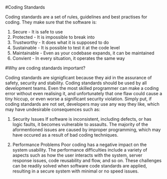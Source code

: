 #Coding Standards

Coding standards are a set of rules, guidelines and best practises for coding. They make sure that the software is:
1. Secure - It is safe to use
2. Protected - It is impossible to break into
3. Trustworthy - It does what it is supposed to do
4. Sustainable - It is possible to test it at the code level
5. Maintainable - Even as your codebase expands, it can be maintained
6. Convient - In every situation, it operates the same way

#Why are coding standards important?

Coding standards are signigficant because they aid in the assurance of safety, security and stability. Coding standards should be used by all development teams. Even the most skilled programmer can make a coding error without even realising it, and unfortunately that one flaw could cause a tiny hiccup, or even worse a significant security violation. Simply put, if coding standards are not set, developers may use any way they like, which may have undesirable consequences such as:

1. Security Issues
If software is inconsistent, including defects, or has logic faults, it becomes vulnerable to assaults. The majority of the aformentioned issues are caused by improper programming, which may have occured as a result of bad coding techniques.

2. Performance Problems
Poor coding has a negative impact on the system usability. The performance difficulties include a variety of aspects such as how the user interacts with the system, server response issues, code reusability and flow, and so on. These challenges can be readily solved when software code standards are applied, resulting in a secure system with minimal or no speed issues.

